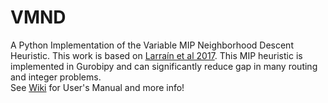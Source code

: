 # VMND
A Python Implementation of the Variable MIP Neighborhood Descent Heuristic. This work is based on [Larraín et al 2017](https://dl.acm.org/doi/10.1016/j.cor.2017.03.010). This MIP heuristic is implemented in Gurobipy and can significantly reduce gap in many routing and integer problems.
<br>
See [Wiki](https://github.com/micostabal/VMND/wiki) for User's Manual and more info!
